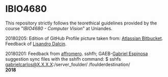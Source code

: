# IBIO4680
This repository strictly follows the teorethical guidelines provided by the course "*IBIO4680 - Computer Vision*" at Uniandes.

20180205: Edition of GitHub Profile picture taken from: [Atlassian Bitbucket](https://bitbucket.org). Feedback of [Lisandro Dalcin](https://github.com/dalcinl). 

20180201: Feedback from [affromero](https://github.com/affromero/IBIO4680). sshfh; GAEB-[Gabriel Espinosa](https://github.com/gabrielespinosa) suggestion sync files with the sshfh command: $ sshfs gabrielcarlos@X.X.X.X:/server_foulder/ /foulderdestination/   
**2018**
